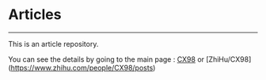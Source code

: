 # Articles

***

This is an article repository.

You can see the details by going to the main page : [CX98](https://CX9898.github.io) or [ZhiHu/CX98] (https://www.zhihu.com/people/CX98/posts)
